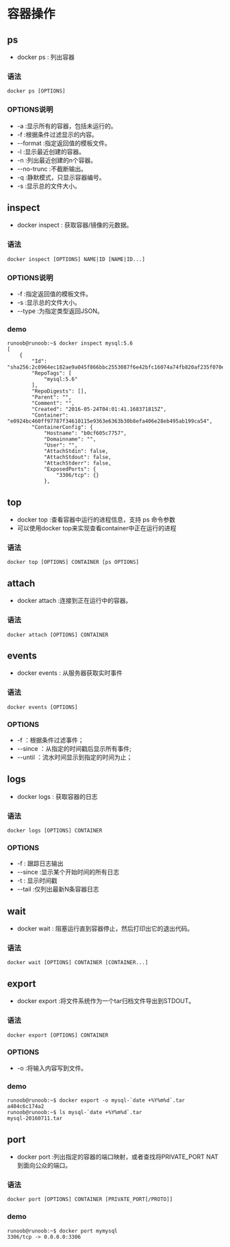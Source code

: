 # 容器操作
## ps
* docker ps : 列出容器
### 语法

```
docker ps [OPTIONS]
```
### OPTIONS说明
- -a :显示所有的容器，包括未运行的。
- -f :根据条件过滤显示的内容。
- --format :指定返回值的模板文件。
- -l :显示最近创建的容器。
- -n :列出最近创建的n个容器。
- --no-trunc :不截断输出。
- -q :静默模式，只显示容器编号。
- -s :显示总的文件大小。
## inspect 
* docker inspect : 获取容器/镜像的元数据。
### 语法
```
docker inspect [OPTIONS] NAME|ID [NAME|ID...]
```
### OPTIONS说明
- -f :指定返回值的模板文件。
- -s :显示总的文件大小。
- --type :为指定类型返回JSON。
### demo

```
runoob@runoob:~$ docker inspect mysql:5.6
[
    {
        "Id": "sha256:2c0964ec182ae9a045f866bbc2553087f6e42bfc16074a74fb820af235f070ec",
        "RepoTags": [
            "mysql:5.6"
        ],
        "RepoDigests": [],
        "Parent": "",
        "Comment": "",
        "Created": "2016-05-24T04:01:41.168371815Z",
        "Container": "e0924bc460ff97787f34610115e9363e6363b30b8efa406e28eb495ab199ca54",
        "ContainerConfig": {
            "Hostname": "b0cf605c7757",
            "Domainname": "",
            "User": "",
            "AttachStdin": false,
            "AttachStdout": false,
            "AttachStderr": false,
            "ExposedPorts": {
                "3306/tcp": {}
            },
```
## top
* docker top :查看容器中运行的进程信息，支持 ps 命令参数
* 可以使用docker top来实现查看container中正在运行的进程
### 语法

```
docker top [OPTIONS] CONTAINER [ps OPTIONS]
```
## attach  
* docker attach :连接到正在运行中的容器。
### 语法

```
docker attach [OPTIONS] CONTAINER
```
## events
* docker events : 从服务器获取实时事件
### 语法

```
docker events [OPTIONS]
```
### OPTIONS
- -f ：根据条件过滤事件；
- --since ：从指定的时间戳后显示所有事件;
- --until ：流水时间显示到指定的时间为止；

## logs
* docker logs : 获取容器的日志
### 语法

```
docker logs [OPTIONS] CONTAINER
```
### OPTIONS
- -f : 跟踪日志输出
- --since :显示某个开始时间的所有日志
- -t : 显示时间戳
- --tail :仅列出最新N条容器日志

## wait
* docker wait : 阻塞运行直到容器停止，然后打印出它的退出代码。
### 语法

```
docker wait [OPTIONS] CONTAINER [CONTAINER...]
```

## export
* docker export :将文件系统作为一个tar归档文件导出到STDOUT。
### 语法

```
docker export [OPTIONS] CONTAINER
```
### OPTIONS
- -o :将输入内容写到文件。

### demo

```
runoob@runoob:~$ docker export -o mysql-`date +%Y%m%d`.tar a404c6c174a2
runoob@runoob:~$ ls mysql-`date +%Y%m%d`.tar
mysql-20160711.tar
```

## port
* docker port :列出指定的容器的端口映射，或者查找将PRIVATE_PORT NAT到面向公众的端口。
### 语法

```
docker port [OPTIONS] CONTAINER [PRIVATE_PORT[/PROTO]]
```
### demo

```
runoob@runoob:~$ docker port mymysql
3306/tcp -> 0.0.0.0:3306
```